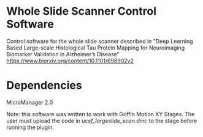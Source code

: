 # Whole Slide Scanner Control Software
Control software for the whole slide scanner described in "Deep Learning Based Large-scale Histological Tau Protein Mapping for Neuroimaging Biomarker Validation in Alzheimer’s Disease" https://www.biorxiv.org/content/10.1101/698902v2

# Dependencies
MicroManager 2.0

Note: this software was written to work with Griffin Motion XY Stages. The user must upload the code in _ucsf_largeslide_scan.dmc_ to the stage before running the plugin.
